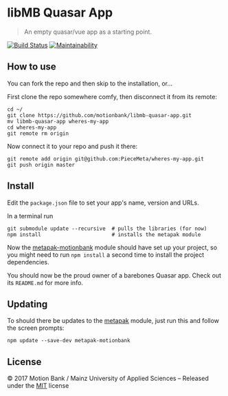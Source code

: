 # libMB Quasar App

> An empty quasar/vue app as a starting point.

[![Build Status](https://travis-ci.org/motionbank/libmb-quasar-app.svg?branch=master)](https://travis-ci.org/motionbank/libmb-quasar-app)
[![Maintainability](https://api.codeclimate.com/v1/badges/aa3436e39a3a07e92e56/maintainability)](https://codeclimate.com/github/motionbank/libmb-quasar-app/maintainability)

## How to use

You can fork the repo and then skip to the installation, or...

First clone the repo somewhere comfy, then disconnect it from its remote:
```shell
cd ~/
git clone https://github.com/motionbank/libmb-quasar-app.git
mv libmb-quasar-app wheres-my-app
cd wheres-my-app
git remote rm origin
```

Now connect it to your repo and push it there:
```shell
git remote add origin git@github.com:PieceMeta/wheres-my-app.git
git push origin master
```

## Install

Edit the ``package.json`` file to set your app's name, version and URLs.

In a terminal run
```shell
git submodule update --recursive  # pulls the libraries (for now)
npm install                       # installs the metapak module
```

Now the [metapak-motionbank](https://github.com/motionbank/metapak-motionbank) module
should have set up your project, so you might need to run ``npm install`` a second
time to install the project dependencies.

You should now be the proud owner of a barebones Quasar app. Check out its
``README.md`` for more info.

## Updating

To should there be updates to the [metapak](https://github.com/motionbank/metapak-motionbank)
module, just run this and follow the screen prompts:
```shell
npm update --save-dev metapak-motionbank
```

## License

:copyright: 2017 Motion Bank / Mainz University of Applied Sciences – 
Released under the [MIT](https://github.com/motionbank/metapak-motionbank/blob/master/LICENSE) license
